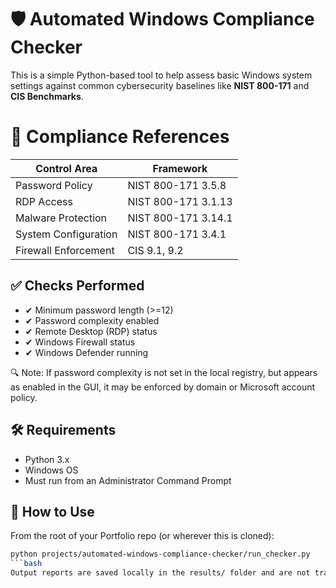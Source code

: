 # 🛡️ Automated Windows Compliance Checker

This is a simple Python-based tool to help assess basic Windows system settings against common cybersecurity baselines like **NIST 800-171** and **CIS Benchmarks**.

# 📘 Compliance References
| Control Area         | Framework           |
| -------------------- | ------------------- |
| Password Policy      | NIST 800-171 3.5.8  |
| RDP Access           | NIST 800-171 3.1.13 |
| Malware Protection   | NIST 800-171 3.14.1 |
| System Configuration | NIST 800-171 3.4.1  |
| Firewall Enforcement | CIS 9.1, 9.2        |



## ✅ Checks Performed

- ✔ Minimum password length (>=12)
- ✔ Password complexity enabled
- ✔ Remote Desktop (RDP) status
- ✔ Windows Firewall status
- ✔ Windows Defender running

🔍 Note: If password complexity is not set in the local registry, but appears as enabled in the GUI, it may be enforced by domain or Microsoft account policy.
## 🛠 Requirements

- Python 3.x
- Windows OS
- Must run from an Administrator Command Prompt


## 🚀 How to Use

From the root of your Portfolio repo (or wherever this is cloned):

```bash
python projects/automated-windows-compliance-checker/run_checker.py
```bash
Output reports are saved locally in the results/ folder and are not tracked in version control.
